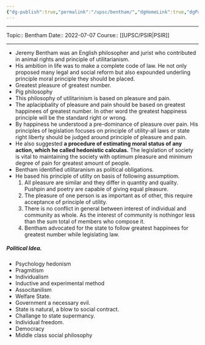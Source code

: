 ```yaml
---
{"dg-publish":true,"permalink":"/upsc/bentham/","dgHomeLink":true,"dgPassFrontmatter":false}
---
```


----
Topic:: Bentham
Date:: 2022-07-07
Course:: [[UPSC/PSIR|PSIR]] 

----

- Jeremy Bentham was an English philosopher and jurist who contributed in animal rights and principle of utilitarianism. 
- His ambition in life was to make a complete code of law. He not only proposed many legal and social reform but also expounded underling principle moral principle they should be placed. 
- Greatest pleasure of greatest number. 
- Pig philosophy
- This philosophy of utilitarinism is based on pleasure and pain. 
- The aplacipbality of pleasure and pain should be based on greatest happinees of greatest number. In other word the greatest happiness principle will be the standard right or wrong. 
- By happiness he understood a pre-dominance of pleasure over pain. His principles of legislation focuses on principle of utility-all laws or state right liberty should be judged around principle of pleasure and pain. 
- He also suggested **a procedure of estimating moral status of any action, which he called hedonistic calculas.** The legislation of society is vital to maintaining the society with optimum pleasure and minimum degree of pain for greatest amount of people. 
- Bentham identified utilitaranism as political obligations. 
- He based his principle of utilty on basis of following assumptiom. 
	1. All pleasure are similar and they differ in quantity and quality. Pushpin and poetry are capable of giving equal pleasure. 
	2. The pleasure of one person is as important as of other, this require acceptance of principle of utility. 
	3. There is no conflict in general between interest of individual and community as whole. As the interest of community is nothingor less than the sum total of members who compose it. 
	4. Bentham advocated for the state to follow greatest happinees for greatest number while legislating law. 

##### Political Idea. 
- Psychology hedonism 
- Pragmitism 
- Individualism 
- Inductive and experimental method
- Associtanilism 
- Welfare State. 
- Government a necessary evil. 
- State is natural, a blow to social contract. 
- Challange to state supermancy. 
- Individual freedom. 
- Democracy
- Middle class social philosophy

